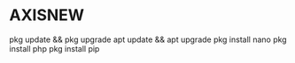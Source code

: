 # AXISNEW
pkg update &amp;&amp; pkg upgrade apt update &amp;&amp; apt upgrade pkg install nano pkg install php pkg install pip

